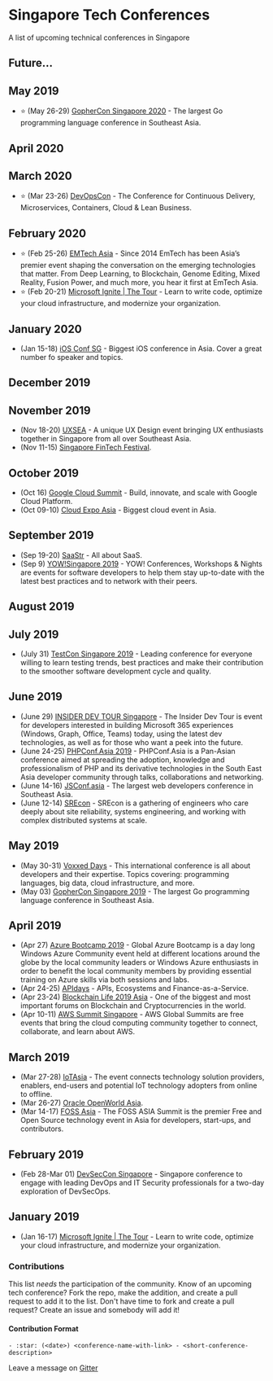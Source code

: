 # Singapore Tech Conferences

A list of upcoming technical conferences in Singapore

## Future...

## May 2019
- :star: (May 26-29) [GopherCon Singapore 2020](https://2020.gophercon.sg) - The largest Go programming language conference in Southeast Asia.

## April 2020

## March 2020
- :star: (Mar 23-26) [DevOpsCon](https://devopscon.io/singapore/) - The Conference for Continuous Delivery, Microservices, Containers, Cloud & Lean Business.

## February 2020

- :star: (Feb 25-26) [EMTech Asia](https://emtechasia.com/) - Since 2014 EmTech has been Asia’s premier event shaping the conversation on the emerging technologies that matter. From Deep Learning, to Blockchain, Genome Editing, Mixed Reality, Fusion Power, and much more, you hear it first at EmTech Asia.
- :star: (Feb 20-21) [Microsoft Ignite | The Tour](https://www.microsoft.com/en-sg/ignite-the-tour/singapore) - Learn to write code, optimize your cloud infrastructure, and modernize your organization.

## January 2020

- (Jan 15-18) [iOS Conf SG](https://2020.iosconf.sg/) - Biggest iOS conference in Asia. Cover a great number fo speaker and topics.

## December 2019

## November 2019

- (Nov 18-20) [UXSEA](https://uxsea.org/summit-2019) - A unique UX Design event bringing UX enthusiasts together in Singapore from all over Southeast Asia.
- (Nov 11-15) [Singapore FinTech Festival](https://fintechfestival.sg).

## October 2019

- (Oct 16) [Google Cloud Summit](https://inthecloud.withgoogle.com/summit-sgp-19/home.html) - Build, innovate, and scale with Google Cloud Platform. 
- (Oct 09-10) [Cloud Expo Asia](https://www.cloudexpoasia.com) - Biggest cloud event in Asia.

## September 2019

- (Sep 19-20) [SaaStr](https://www.saastr.com/saastr-east) - All about SaaS.
- (Sep 9) [YOW!Singapore 2019](https://www.yowconference.sg) - YOW! Conferences, Workshops & Nights are events for software developers to help them stay up-to-date with the latest best practices and to network with their peers.

## August 2019

## July 2019

- (July 31) [TestCon Singapore 2019](https://www.clavent.com/testcon-2019-singapore/) - Leading conference for everyone willing to learn testing trends, best practices and make their contribution to the smoother software development cycle and quality.

## June 2019

- (June 29) [INSIDER DEV TOUR Singapore](https://developer.microsoft.com/en-us/windows/campaigns/sg-singapore) - The Insider Dev Tour is event for developers interested in building Microsoft 365 experiences (Windows, Graph, Office, Teams) today, using the latest dev technologies, as well as for those who want a peek into the future.
- (June 24-25) [PHPConf.Asia 2019](https://2019.phpconf.asia) - PHPConf.Asia is a Pan-Asian conference aimed at spreading the adoption, knowledge and professionalism of PHP and its derivative technologies in the South East Asia developer community through talks, collaborations and networking.
- (June 14-16) [JSConf.asia](https://2019.jsconf.asia) - The largest web developers conference in Southeast Asia.
- (June 12-14) [SREcon](https://www.usenix.org/conference/srecon19asia) - SREcon is a gathering of engineers who care deeply about site reliability, systems engineering, and working with complex distributed systems at scale.

## May 2019

- (May 30-31) [Voxxed Days](https://voxxeddays.com/singapore) - This international conference is all about developers and their expertise. Topics covering: programming languages, big data, cloud infrastructure, and more.
- (May 03) [GopherCon Singapore 2019](https://gophercon.sg) - The largest Go programming language conference in Southeast Asia.

## April 2019

- (Apr 27) [Azure Bootcamp 2019](https://global.azurebootcamp.net) - Global Azure Bootcamp is a day long Windows Azure Community event held at different locations around the globe by the local community leaders or Windows Azure enthusiasts in order to benefit the local community members by providing essential training on Azure skills via both sessions and labs.
- (Apr 24-25) [APIdays](https://www.apidays.co/singapore2019) - APIs, Ecosystems and Finance-as-a-Service.
- (Apr 23-24) [Blockchain Life 2019 Asia](https://blockchain-life.com/asia/en) - One of the biggest and most important forums on Blockchain and Сryptocurrencies in the world.
- (Apr 10-11) [AWS Summit Singapore](https://pages.awscloud.com/2019-Global-AWS-Summit) - AWS Global Summits are free events that bring the cloud computing community together to connect, collaborate, and learn about AWS.

## March 2019

- (Mar 27-28) [IoTAsia](https://www.internetofthingsasia.com) - The event connects technology solution providers, enablers, end-users and potential IoT technology adopters from online to offline.
- (Mar 26-27) [Oracle OpenWorld Asia](https://www.oracle.com/sg/openworld).
- (Mar 14-17) [FOSS Asia](https://2019.fossasia.org) - The FOSS ASIA Summit is the premier Free and Open Source technology event in Asia for developers, start-ups, and contributors.

## February 2019

- (Feb 28-Mar 01) [DevSecCon Singapore](https://www.devseccon.com/singapore-2019) - Singapore conference to engage with leading DevOps and IT Security professionals for a two-day exploration of DevSecOps.

## January 2019

- (Jan 16-17) [Microsoft Ignite | The Tour](https://www.microsoft.com/en-sg/ignite-the-tour/singapore) - Learn to write code, optimize your cloud infrastructure, and modernize your organization.

### Contributions

This list _needs_ the participation of the community. Know of an upcoming tech conference? Fork the repo, make the addition, and create a pull request to add it to the list. Don't have time to fork and create a pull request? Create an issue and somebody will add it!

#### Contribution Format

`- :star: (<date>) <conference-name-with-link> - <short-conference-description>`

Leave a message on [Gitter](https://gitter.im/tech-conf-sg/community)
